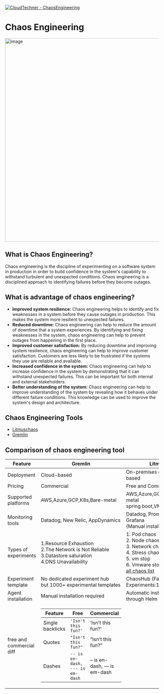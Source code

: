 [![CloudTechner - ChaosEngineering](https://img.shields.io/badge/CloudTechner-ChaosEngineering-green)](https://)

# Chaos Engineering

<img width="667" alt="image" src="https://github.com/cloudtechner/chaos-engineering-tools/assets/87966660/f231578d-fa12-4fef-931b-6d35c5dc08e6">

## What is Chaos Engineering? 

Chaos engineering is the discipline of experimenting on a software system in production in order to build confidence in the system's capability to withstand turbulent and unexpected conditions. Chaos engineering is a disciplined approach to identifying failures before they become outages.

## What is advantage of chaos engineering?

* **Improved system resilience:** Chaos engineering helps to identify and fix weaknesses in a system before they cause outages in production. This makes the system more resilient to unexpected failures.
* **Reduced downtime:** Chaos engineering can help to reduce the amount of downtime that a system experiences. By identifying and fixing weaknesses in the system, chaos engineering can help to prevent outages from happening in the first place.
* **Improved customer satisfaction:** By reducing downtime and improving system resilience, chaos engineering can help to improve customer satisfaction. Customers are less likely to be frustrated if the systems they use are reliable and available.
* **Increased confidence in the system:** Chaos engineering can help to increase confidence in the system by demonstrating that it can withstand unexpected failures. This can be important for both internal and external stakeholders.
* **Better understanding of the system:** Chaos engineering can help to improve understanding of the system by revealing how it behaves under different failure conditions. This knowledge can be used to improve the system's design and architecture.

## Chaos Engineering Tools

* [Litmuschaos](https://github.com/cloudtechner/chaos-engineering-tools/blob/main/Litmuschaos/README.md)
* [Gremlin](https://github.com/cloudtechner/chaos-engineering-tools/blob/main/Gremlin/README.md)

## Comparison of chaos engineering tool

| Feature | Gremlin | Litmus |
| ---- | ------ | --- |
| Deployment | Cloud-based | On-premises or cloud-based |
| Pricing | Commercial | Free and Commercial |
| Supported platforms | AWS,Azure,GCP,K8s,Bare-metal | AWS,Azure,GCP,K8s,Bare-metal <br />spring boot,VMware | 
| Monitoring tools | Datadog, New Relic, AppDynamics | Datadog, Prometheus, Grafana <br />(Manual installation) |
| Types of experiments | 1.Resource Exhaustion<br />2.The Network is Not Reliable<br />3.Datastore saturation<br />4.DNS Unavailability | 1. Pod chaos<br />2. Node chaos<br />3. Network chaos<br />4. Stress chaos<br />5. vm stop<br />6. Vmware stop<br/>[all chaos list](https://litmuschaos.github.io/litmus/experiments/categories/contents/#generic) |
| Experiment template | No dedicated experiment hub<br/>but 1000+ experimental templates | ChaosHub (Faults:50, Experiments:10) |
| Agent installation | Manual installation required | Automatic installation through Helm chart |
| free and commercial diff | <table>  <thead>  <tr>  <th>Feature</th>  <th>Free</th>  <th>Commercial</th>  </tr>  </thead>  <tbody>  <tr>  <td>Single backticks</td>  <td><code>'Isn't this fun?'</code></td>  <td>‘Isn’t this fun?’</td>  </tr>  <tr>  <td>Quotes</td>  <td><code>"Isn't this fun?"</code></td>  <td>“Isn’t this fun?”</td>  </tr>  <tr>  <td>Dashes</td>  <td><code>-- is en-dash, --- is em-dash</code></td>  <td>– is en-dash, — is em-dash</td>  </tr>  </tbody>  </table> |

